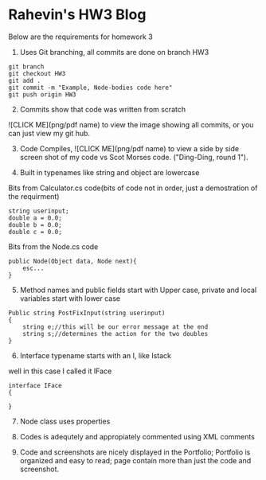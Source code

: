 # Rahevin's HW3 Blog

Below are the requirements for homework 3

1. Uses Git branching, all commits are done on branch HW3
```
git branch
git checkout HW3
git add .
git commit -m "Example, Node-bodies code here"
git push origin HW3
```

2. Commits show that code was written from scratch

![CLICK ME](png/pdf name) to view the image showing all commits, or you can just view my git hub.

3. Code Compiles,
![CLICK ME](png/pdf name) to view a side by side screen shot of my code vs Scot Morses code. ("Ding-Ding, round 1").

4. Built in typenames like string and object are lowercase

Bits from Calculator.cs code(bits of code not in order, just a demostration of the requirment)
```
string userinput;
double a = 0.0;
double b = 0.0;
double c = 0.0;
```

Bits from the Node.cs code
```
public Node(Object data, Node next){
    esc...
}
```
5. Method names and public fields start with Upper case, private and local variables start with lower case
```
Public string PostFixInput(string userinput)
{
    string e;//this will be our error message at the end
    string s;//determines the action for the two doubles
}
```
6. Interface typename starts with an I, like Istack

well in this case I called it
IFace
```
interface IFace
{

}
```
7. Node class uses properties

8. Codes is adequtely and appropiately commented using XML comments
9. Code and screenshots are nicely displayed in the Portfolio; Portfolio is organized and easy to read; page contain more than just the code and screenshot.
